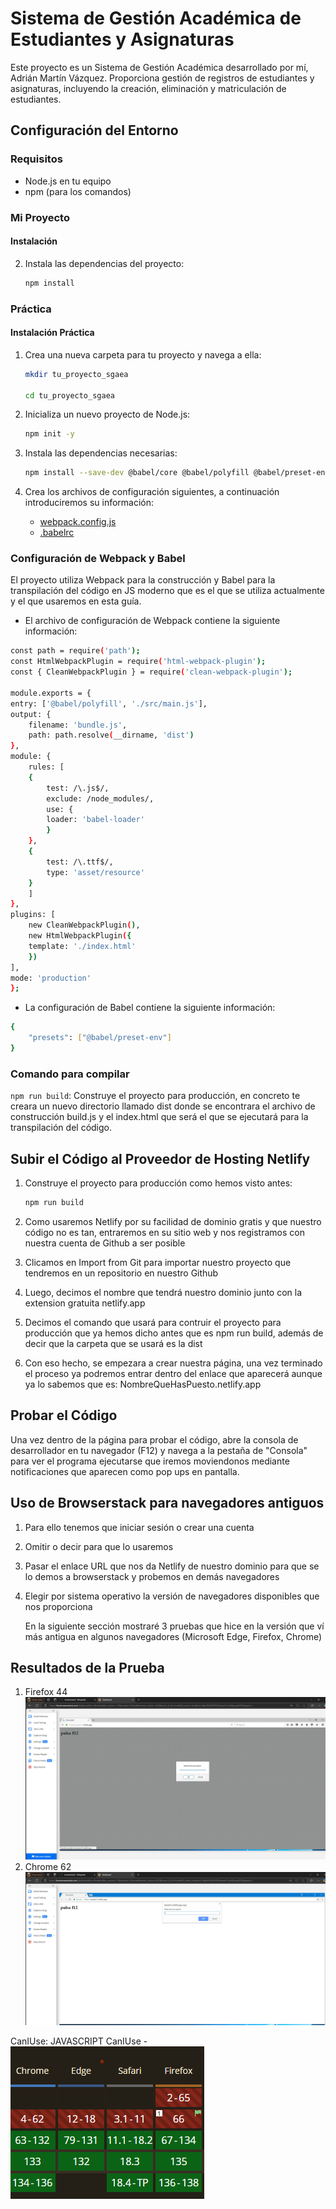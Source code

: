 # Sistema de Gestión Académica de Estudiantes y Asignaturas

Este proyecto es un Sistema de Gestión Académica desarrollado por mí, Adrián Martín Vázquez. Proporciona gestión de registros de estudiantes y asignaturas, incluyendo la creación, eliminación y matriculación de estudiantes.

## Configuración del Entorno

### Requisitos

- Node.js en tu equipo
- npm (para los comandos)

### Mi Proyecto

#### Instalación


2. Instala las dependencias del proyecto:

   ```sh
   npm install
   ```

### Práctica

#### Instalación Práctica

1. Crea una nueva carpeta para tu proyecto y navega a ella:

   ```sh
   mkdir tu_proyecto_sgaea

   cd tu_proyecto_sgaea
   ```
2. Inicializa un nuevo proyecto de Node.js:

   ```sh
   npm init -y
   ```
3. Instala las dependencias necesarias:

   ```sh
   npm install --save-dev @babel/core @babel/polyfill @babel/preset-env babel-loader clean-webpack-plugin html-webpack-plugin webpack webpack-cli webpack-dev-server
   ```
4. Crea los archivos de configuración siguientes, a continuación introduciremos su información:

   - [webpack.config.js](http://_vscodecontentref_/1)
   - [.babelrc](http://_vscodecontentref_/2)

### Configuración de Webpack y Babel

El proyecto utiliza Webpack para la construcción y Babel para la transpilación del código en JS moderno que es el que se utiliza actualmente y el que usaremos en esta guía.

- El archivo de configuración de Webpack contiene la siguiente información:

```sh
const path = require('path');
const HtmlWebpackPlugin = require('html-webpack-plugin');
const { CleanWebpackPlugin } = require('clean-webpack-plugin');

module.exports = {
entry: ['@babel/polyfill', './src/main.js'],
output: {
    filename: 'bundle.js',
    path: path.resolve(__dirname, 'dist')
},
module: {
    rules: [
    {
        test: /\.js$/,
        exclude: /node_modules/,
        use: {
        loader: 'babel-loader'
        }
    },
    {
        test: /\.ttf$/,
        type: 'asset/resource'
    }
    ]
},
plugins: [
    new CleanWebpackPlugin(),
    new HtmlWebpackPlugin({
    template: './index.html'
    })
],
mode: 'production'
};
```

- La configuración de Babel contiene la siguiente información:

```sh
{
    "presets": ["@babel/preset-env"]
}
```

### Comando para compilar

`npm run build`: Construye el proyecto para producción, en concreto te creara un nuevo directorio llamado dist donde se encontrara el archivo de construcción build.js y el index.html que será el que se ejecutará para la transpilación del código.

## Subir el Código al Proveedor de Hosting Netlify

1. Construye el proyecto para producción como hemos visto antes:

   ```sh
   npm run build
   ```
2. Como usaremos Netlify por su facilidad de dominio gratis y que nuestro código no es tan, entraremos en su sitio web y nos registramos con nuestra cuenta de Github a ser posible
3. Clicamos en Import from Git para importar nuestro proyecto que tendremos en un repositorio en nuestro Github
4. Luego, decimos el nombre que tendrá nuestro dominio junto con la extension gratuita netlify.app
5. Decimos el comando que usará para contruir el proyecto para producción que ya hemos dicho antes que es npm run build, además de decir que la carpeta que se usará es la dist
6. Con eso hecho, se empezara a crear nuestra página, una vez terminado el proceso ya podremos entrar dentro del enlace que aparecerá aunque ya lo sabemos que es: NombreQueHasPuesto.netlify.app

## Probar el Código

Una vez dentro de la página para probar el código, abre la consola de desarrollador en tu navegador (F12) y navega a la pestaña de "Consola" para ver el programa ejecutarse que iremos moviendonos mediante notificaciones que aparecen como pop ups en pantalla.

## Uso de Browserstack para navegadores antiguos

1. Para ello tenemos que iniciar sesión o crear una cuenta
2. Omitir o decir para que lo usaremos
3. Pasar el enlace URL que nos da Netlify de nuestro dominio para que se lo demos a browserstack y probemos en demás navegadores
4. Elegir por sistema operativo la versión de navegadores disponibles que nos proporciona

   En la siguiente sección mostraré 3 pruebas que hice en la versión que ví más antigua en algunos navegadores (Microsoft Edge, Firefox, Chrome)

## Resultados de la Prueba

1. Firefox 44
   ![11111](img/Captura%20de%20pantalla%202025-03-03%20134818.png)
2. Chrome 62
   ![22222](img/Captura%20de%20pantalla%202025-03-03%20134934.png)


CanIUse:		   JAVASCRIPT
CanIUse - ![33333](img/Captura%20de%20pantalla%202025-03-03%20135021.png) 